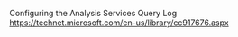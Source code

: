 
Configuring the Analysis Services Query Log
https://technet.microsoft.com/en-us/library/cc917676.aspx
